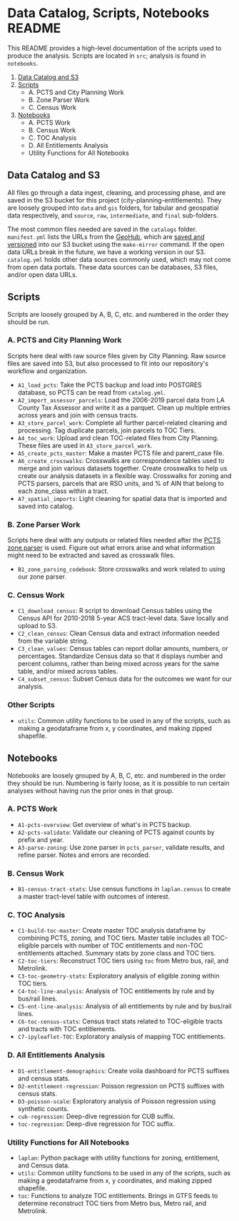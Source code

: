 Data Catalog, Scripts, Notebooks README
==============================

This README provides a high-level documentation of the scripts used to produce the analysis. Scripts are located in `src`; analysis is found in `notebooks`.

1. [Data Catalog and S3](#data-catalog-and-s3)
1. [Scripts](#scripts)
    * A. PCTS and City Planning Work
    * B. Zone Parser Work
    * C. Census Work
1. [Notebooks](#notebooks)
    * A. PCTS Work
    * B. Census Work
    * C. TOC Analysis
    * D. All Entitlements Analysis
    * Utility Functions for All Notebooks


## Data Catalog and S3
All files go through a data ingest, cleaning, and processing phase, and are saved in the S3 bucket for this project (city-planning-entitlements). They are loosely grouped into `data` and `gis` folders, for tabular and geospatial data respectively, and `source`, `raw`, `intermediate`, and `final` sub-folders. 

The most common files needed are saved in the `catalogs` folder. 
`manifest.yml` lists the URLs from the [GeoHub](http://geohub.lacity.org/), which are [saved and versioned](https://github.com/CityOfLosAngeles/planning-entitlements/blob/master/Makefile) into our S3 bucket using the `make-mirror` command. If the open data URLs break in the future, we have a working version in our S3. 
`catalog.yml` holds other data sources commonly used, which may not come from open data portals. These data sources can be databases, S3 files, and/or open data URLs.

## Scripts
Scripts are loosely grouped by A, B, C, etc. and numbered in the order they should be run.

### A. PCTS and City Planning Work
Scripts here deal with raw source files given by City Planning. Raw source files are saved into S3, but also processed to fit into our repository's workflow and organization.

* `A1_load_pcts`: Take the PCTS backup and load into POSTGRES database, so PCTS can be read from `catalog.yml`.
* `A2_import_assessor_parcels`: Load the 2006-2019 parcel data from LA County Tax Assessor and write it as a parquet. Clean up multiple entries across years and join with census tracts.
* `A3_store_parcel_work`: Complete all further parcel-related cleaning and processing. Tag duplicate parcels, join parcels to TOC Tiers.
* `A4_toc_work`: Upload and clean TOC-related files from City Planning. These files are used in `A3_store_parcel_work`. 
* `A5_create_pcts_master`: Make a master PCTS file and parent_case file.
* `A6_create_crosswalks`: Crosswalks are correspondence tables used to merge and join various datasets together. Create crosswalks to help us create our analysis datasets in a flexible way. Crosswalks for zoning and PCTS parsers, parcels that are RSO units, and % of AIN that belong to each zone_class within a tract.
* `A7_spatial_imports`: Light cleaning for spatial data that is imported and saved into catalog.

### B. Zone Parser Work
Scripts here deal with any outputs or related files needed after the [PCTS zone parser](./src/pcts_parser.py) is used. Figure out what errors arise and what information might need to be extracted and saved as crosswalk files.

* `B1_zone_parsing_codebook`: Store crosswalks and work related to using our zone parser.

### C. Census Work
* `C1_download_census`: R script to download Census tables using the Census API for 2010-2018 5-year ACS tract-level data. Save locally and upload to S3.
* `C2_clean_census`: Clean Census data and extract information needed from the variable string.
* `C3_clean_values`: Census tables can report dollar amounts, numbers, or percentages. Standardize Census data so that it displays number and percent columns, rather than being mixed across years for the same table, and/or mixed across tables.
* `C4_subset_census`: Subset Census data for the outcomes we want for our analysis.

### Other Scripts
* `utils`: Common utility functions to be used in any of the scripts, such as making a geodataframe from x, y coordinates, and making zipped shapefile.


## Notebooks
Notebooks are loosely grouped by A, B, C, etc. and numbered in the order they should be run. Numbering is fairly loose, as it is possible to run certain analyses without having run the prior ones in that group. 

### A. PCTS Work
* `A1-pcts-overview`: Get overview of what's in PCTS backup.
* `A2-pcts-validate`: Validate our cleaning of PCTS against counts by prefix and year.
* `A3-parse-zoning`: Use zone parser in `pcts_parser`, validate results, and refine parser. Notes and errors are recorded.  

### B. Census Work
* `B1-census-tract-stats`: Use census functions in `laplan.census` to create a master tract-level table with outcomes of interest.

### C. TOC Analysis
* `C1-build-toc-master`: Create master TOC analysis dataframe by combining PCTS, zoning, and TOC tiers. Master table includes all TOC-eligible parcels with number of TOC entitlements and non-TOC entitlements attached. Summary stats by zone class and TOC tiers.
* `C2-toc-tiers`: Reconstruct TOC tiers using `toc` from Metro bus, rail, and Metrolink. 
* `C3-toc-geometry-stats`: Exploratory analysis of eligible zoning within TOC tiers.
* `C4-toc-line-analysis`: Analysis of TOC entitlements by rule and by bus/rail lines.
* `C5-ent-line-analysis`: Analysis of all entitlements by rule and by bus/rail lines.
* `C6-toc-census-stats`: Census tract stats related to TOC-eligible tracts and tracts with TOC entitlements.
* `C7-ipyleaflet-TOC`: Exploratory analysis of mapping TOC entitlements.


### D. All Entitlements Analysis
* `D1-entitlement-demographics`: Create voila dashboard for PCTS suffixes and census stats.
* `D2-entitlement-regression`: Poisson regression on PCTS suffixes with census stats. 
* `D3-poisson-scale`: Exploratory analysis of Poisson regression using synthetic counts.
* `cub-regression`: Deep-dive regression for CUB suffix.
* `toc-regression`: Deep-dive regression for TOC suffix.

### Utility Functions for All Notebooks
* `laplan`: Python package with utility functions for zoning, entitlement, and Census data.
* `utils`: Common utility functions to be used in any of the scripts, such as making a geodataframe from x, y coordinates, and making zipped shapefile.
* `toc`: Functions to analyze TOC entitlements. Brings in GTFS feeds to determine reconstruct TOC tiers from Metro bus, Metro rail, and Metrolink. 

